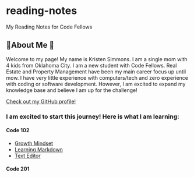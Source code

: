 # reading-notes
My Reading Notes for Code Fellows

## 💜About Me 💜
Welcome to my page! My name is Kristen Simmons. I am a single mom with 4 kids from Oklahoma City. I am a new student with Code Fellows. Real Estate and Property Management have been my main career focus up until mow. I have very little experience with computers/tech and zero experience with coding or software development. However, I am excited to expand my knowledge base and believe I am up for the challenge! 

[Check out my GitHub profile!](https://github.com/KristenSimmons/)

### I am excited to start this journey! Here is what I am learning:

#### Code 102


- [Growth Mindset](https://kristensimmons.github.io/reading-notes/code-102/growthmindset2.md)
- [Learning Markdown](https://kristensimmons.github.io/reading-notes/learning-markdown)</li>
- [Text Editor](https://kristensimmons.github.io/reading-notes/text-editor)



#### Code 201






